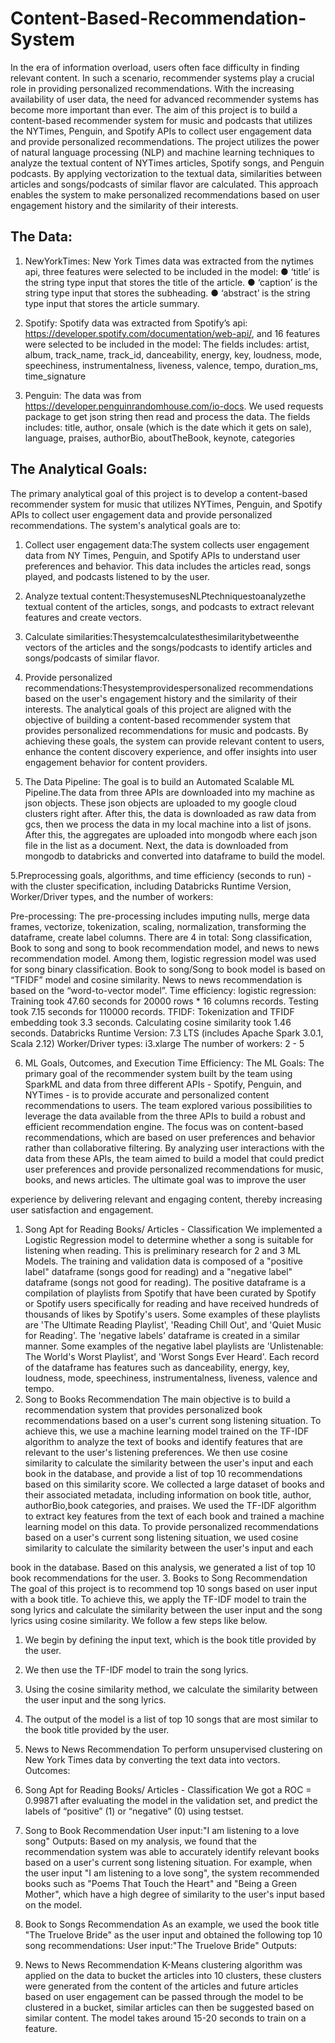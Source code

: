 # Content-Based-Recommendation-System
In the era of information overload, users often face difficulty in finding relevant content. In such a scenario, recommender systems play a crucial role in providing personalized recommendations. With the increasing availability of user data, the need for advanced recommender systems has become more important than ever. The aim of this project is to build a content-based recommender system for music and podcasts that utilizes the NYTimes, Penguin, and Spotify APIs to collect user engagement data and provide personalized recommendations.
The project utilizes the power of natural language processing (NLP) and machine learning techniques to analyze the textual content of NYTimes articles, Spotify songs, and Penguin podcasts. By applying vectorization to the textual data, similarities between articles and songs/podcasts of similar flavor are calculated. This approach enables the system to make personalized recommendations based on user engagement history and the similarity of their interests.


## The Data:
1. NewYorkTimes:
New York Times data was extracted from the nytimes api, three features were selected to be included in the model:
● ‘title’ is the string type input that stores the title of the article.
● ‘caption’ is the string type input that stores the subheading.
● ‘abstract’ is the string type input that stores the article summary.
2. Spotify:
Spotify data was extracted from Spotify’s api: https://developer.spotify.com/documentation/web-api/, and 16 features were selected to be included in the model:
The fields includes:
      artist, album, track_name, track_id, danceability, energy, key,
      loudness, mode, speechiness, instrumentalness, liveness, valence, tempo,
      duration_ms, time_signature
     
3. Penguin:
The data was from https://developer.penguinrandomhouse.com/io-docs. We used requests package to get json string then read and process the data.
The fields includes:
      title, author, onsale (which is the date which it gets on sale),
language, praises, authorBio, aboutTheBook, keynote, categories
  
## The Analytical Goals:
The primary analytical goal of this project is to develop a content-based recommender system for music that utilizes NYTimes, Penguin, and Spotify APIs to collect user engagement data and provide personalized recommendations.
The system's analytical goals are to:
1. Collect user engagement data:The system collects user engagement data from NY Times, Penguin, and Spotify APIs to understand user preferences and behavior. This data includes the articles read, songs played, and podcasts listened to by the user.
 
2. Analyze textual content:ThesystemusesNLPtechniquestoanalyzethe textual content of the articles, songs, and podcasts to extract relevant features and create vectors.
3. Calculate similarities:Thesystemcalculatesthesimilaritybetweenthe vectors of the articles and the songs/podcasts to identify articles and songs/podcasts of similar flavor.
4. Provide personalized recommendations:Thesystemprovidespersonalized recommendations based on the user's engagement history and the similarity of their interests.
The analytical goals of this project are aligned with the objective of building a content-based recommender system that provides personalized recommendations for music and podcasts. By achieving these goals, the system can provide relevant content to users, enhance the content discovery experience, and offer insights into user engagement behavior for content providers.
4. The Data Pipeline:
The goal is to build an Automated Scalable ML Pipeline.The data from three APIs are downloaded into my machine as json objects. These json objects are uploaded to my google cloud clusters right after. After this, the data is downloaded as raw data from gcs, then we process the data in my local machine into a list of jsons. After this, the aggregates are uploaded into mongodb where each json file in the list as a document. Next, the data is downloaded from mongodb to databricks and converted into dataframe to build the model.


5.Preprocessing goals, algorithms, and time efficiency (seconds to run) - with the cluster specification, including Databricks Runtime Version, Worker/Driver types, and the number of workers:
     
 Pre-processing:
The pre-processing includes imputing nulls, merge data frames, vectorize, tokenization, scaling, normalization, transforming the dataframe, create label columns. There are 4 in total: Song classification, Book to song and song to book recommendation model, and news to news recommendation model. Among them, logistic regression model was used for song binary classification. Book to song/Song to book model is based on “TFIDF” model and cosine similarity. News to news recommendation is based on the “word-to-vector model”.
Time efficiency:
logistic regression: Training took 47.60 seconds for 20000 rows * 16 columns records. Testing took 7.15 seconds for 110000 records.
TFIDF: Tokenization and TFIDF embedding took 3.3 seconds. Calculating cosine similarity took 1.46 seconds.
Databricks Runtime Version: 7.3 LTS (includes Apache Spark 3.0.1, Scala 2.12) Worker/Driver types: i3.xlarge
The number of workers: 2 - 5


6. ML Goals, Outcomes, and Execution Time Efficiency:
The ML Goals:
The primary goal of the recommender system built by the team using SparkML and data from three different APIs - Spotify, Penguin, and NYTimes - is to provide accurate and personalized content recommendations to users. The team explored various possibilities to leverage the data available from the three APIs to build a robust and efficient recommendation engine. The focus was on content-based recommendations, which are based on user preferences and behavior rather than collaborative filtering. By analyzing user interactions with the data from these APIs, the team aimed to build a model that could predict user preferences and provide personalized recommendations for music, books, and news articles. The ultimate goal was to improve the user
  
 experience by delivering relevant and engaging content, thereby increasing user satisfaction and engagement.
1. Song Apt for Reading Books/ Articles - Classification
We implemented a Logistic Regression model to determine whether a song is suitable for listening when reading. This is preliminary research for 2 and 3 ML Models. The training and validation data is composed of a "positive label" dataframe (songs good for reading) and a "negative label" dataframe (songs not good for reading). The positive dataframe is a compilation of playlists from Spotify that have been curated by Spotify or Spotify users specifically for reading and have received hundreds of thousands of likes by Spotify's users. Some examples of these playlists are 'The Ultimate Reading Playlist', 'Reading Chill Out', and 'Quiet Music for Reading'. The 'negative labels' dataframe is created in a similar manner. Some examples of the negative label playlists are 'Unlistenable: The World's Worst Playlist', and 'Worst Songs Ever Heard'. Each record of the dataframe has features such as danceability, energy, key, loudness, mode, speechiness, instrumentalness, liveness, valence and tempo.
2. Song to Books Recommendation
The main objective is to build a recommendation system that provides personalized book recommendations based on a user's current song listening situation. To achieve this, we use a machine learning model trained on the TF-IDF algorithm to analyze the text of books and identify features that are relevant to the user's listening preferences. We then use cosine similarity to calculate the similarity between the user's input and each book in the database, and provide a list of top 10 recommendations based on this similarity score.
We collected a large dataset of books and their associated metadata, including information on book title, author, authorBio,book categories, and praises. We used the TF-IDF algorithm to extract key features from the text of each book and trained a machine learning model on this data. To provide personalized recommendations based on a user's current song listening situation, we used cosine similarity to calculate the similarity between the user's input and each
  
 book in the database. Based on this analysis, we generated a list of top 10 book recommendations for the user.
3. Books to Song Recommendation
The goal of this project is to recommend top 10 songs based on user input with a book title. To achieve this, we apply the TF-IDF model to train the song lyrics and calculate the similarity between the user input and the song lyrics using cosine similarity.
We follow a few steps like below.
1. We begin by defining the input text, which is the book title provided by the user.
2. We then use the TF-IDF model to train the song lyrics.
3. Using the cosine similarity method, we calculate the similarity between the user
input and the song lyrics.
4. The output of the model is a list of top 10 songs that are most similar to the book
title provided by the user.
4. News to News Recommendation
To perform unsupervised clustering on New York Times data by converting the text data into vectors.
Outcomes:
1. Song Apt for Reading Books/ Articles - Classification
We got a ROC = 0.99871 after evaluating the model in the validation set, and predict the labels of “positive” (1) or “negative” (0) using testset.
    
 2. Song to Book Recommendation
User input:"I am listening to a love song" Outputs:
Based on my analysis, we found that the recommendation system was able to accurately identify relevant books based on a user's current song listening situation. For example, when the user input "I am listening to a love song", the system recommended books such as "Poems That Touch the Heart" and "Being a Green Mother", which have a high degree of similarity to the user's input based on the model.
3. Book to Songs Recommendation
As an example, we used the book title "The Truelove Bride" as the user input and obtained the following top 10 song recommendations:
User input:"The Truelove Bride" Outputs:
   
 4. News to News Recommendation
K-Means clustering algorithm was applied on the data to bucket the articles into 10 clusters, these clusters were generated from the content of the articles and future articles based on user engagement can be passed through the model to be clustered in a bucket, similar articles can then be suggested based on similar content.
The model takes around 15-20 seconds to train on a feature.


